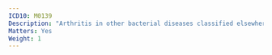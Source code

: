 ```yaml
---
ICD10: M0139
Description: "Arthritis in other bacterial diseases classified elsewhere: Site unspecified"
Matters: Yes
Weight: 1
---
```

